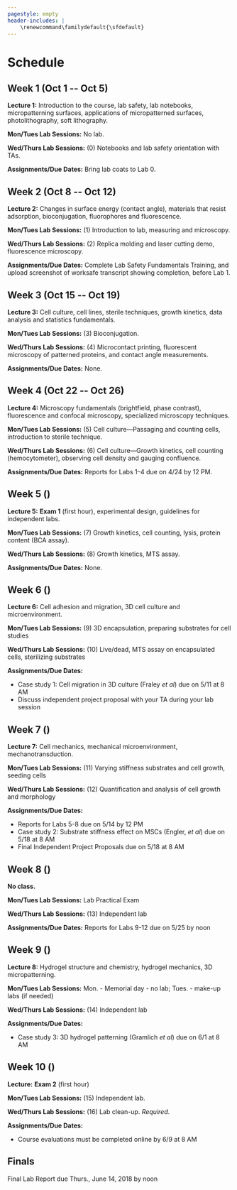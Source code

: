 ```yaml
---
pagestyle: empty
header-includes: |
    \renewcommand\familydefault{\sfdefault}
---
```


# Schedule

## Week 1 (Oct 1 -- Oct 5)

**Lecture 1:** Introduction to the course, lab safety, lab notebooks, micropatterning surfaces, applications of micropatterned surfaces, photolithography, soft lithography.

**Mon/Tues Lab Sessions:** No lab.

**Wed/Thurs Lab Sessions:** (0) Notebooks and lab safety orientation with TAs.

**Assignments/Due Dates:** Bring lab coats to Lab 0.

## Week 2 (Oct 8 -- Oct 12)

**Lecture 2:** Changes in surface energy (contact angle), materials that resist adsorption, bioconjugation, fluorophores and fluorescence.

**Mon/Tues Lab Sessions:** (1) Introduction to lab, measuring and microscopy.

**Wed/Thurs Lab Sessions:** (2) Replica molding and laser cutting demo, fluorescence microscopy.

**Assignments/Due Dates:** Complete Lab Safety Fundamentals Training, and upload screenshot of worksafe transcript showing completion, before Lab 1.

## Week 3 (Oct 15 -- Oct 19)

**Lecture 3:** Cell culture, cell lines, sterile techniques, growth kinetics, data analysis and statistics fundamentals.

**Mon/Tues Lab Sessions:** (3) Bioconjugation.

**Wed/Thurs Lab Sessions:** (4) Microcontact printing, fluorescent microscopy of patterned proteins, and contact angle measurements.

**Assignments/Due Dates:** None.

## Week 4 (Oct 22 -- Oct 26)

**Lecture 4:** Microscopy fundamentals (brightfield, phase contrast), fluorescence and confocal microscopy, specialized microscopy techniques.

**Mon/Tues Lab Sessions:** (5) Cell culture—Passaging and counting cells, introduction to sterile technique.

**Wed/Thurs Lab Sessions:** (6) Cell culture—Growth kinetics, cell counting (hemocytometer), observing cell density and gauging confluence.

**Assignments/Due Dates:** Reports for Labs 1–4 due on 4/24 by 12 PM.

## Week 5 ()

**Lecture 5:** **Exam 1** (first hour), experimental design, guidelines for independent labs.

**Mon/Tues Lab Sessions:** (7) Growth kinetics, cell counting, lysis, protein content (BCA assay).

**Wed/Thurs Lab Sessions:** (8) Growth kinetics, MTS assay.

**Assignments/Due Dates:** None.

## Week 6 ()

**Lecture 6:** Cell adhesion and migration, 3D cell culture and microenvironment.

**Mon/Tues Lab Sessions:** (9) 3D encapsulation, preparing substrates for cell studies

**Wed/Thurs Lab Sessions:** (10) Live/dead, MTS assay on encapsulated cells, sterilizing substrates

**Assignments/Due Dates:**

- Case study 1: Cell migration in 3D culture (Fraley *et al*) due on 5/11 at 8 AM
- Discuss independent project proposal with your TA during your lab session

## Week 7 ()

**Lecture 7:** Cell mechanics, mechanical microenvironment, mechanotransduction.

**Mon/Tues Lab Sessions:** (11) Varying stiffness substrates and cell growth, seeding cells

**Wed/Thurs Lab Sessions:** (12) Quantification and analysis of cell growth and morphology

**Assignments/Due Dates:**

- Reports for Labs 5-8 due on 5/14 by 12 PM
- Case study 2: Substrate stiffness effect on MSCs (Engler, *et al*) due on 5/18 at 8 AM
- Final Independent Project Proposals due on 5/18 at 8 AM

## Week 8 ()

**No class.**

**Mon/Tues Lab Sessions:** Lab Practical Exam

**Wed/Thurs Lab Sessions:** (13) Independent lab

**Assignments/Due Dates:** Reports for Labs 9-12 due on 5/25 by noon

## Week 9 ()

**Lecture 8:** Hydrogel structure and chemistry, hydrogel mechanics, 3D micropatterning.

**Mon/Tues Lab Sessions:** Mon. - Memorial day  - no lab; Tues. - make-up labs (if needed)

**Wed/Thurs Lab Sessions:** (14) Independent lab

**Assignments/Due Dates:**

- Case study 3: 3D hydrogel patterning (Gramlich *et al*) due on 6/1 at 8 AM

## Week 10 ()

**Lecture:** **Exam 2** (first hour)

**Mon/Tues Lab Sessions:** (15) Independent lab.

**Wed/Thurs Lab Sessions:** (16) Lab clean-up. *Required*.

**Assignments/Due Dates:**

- Course evaluations must be completed online by 6/9 at 8 AM

## Finals

Final Lab Report due Thurs., June 14, 2018 by noon
